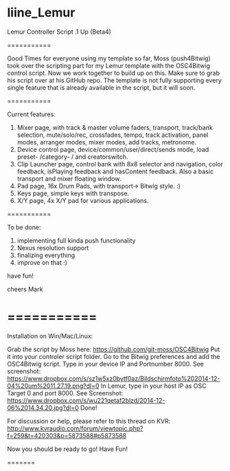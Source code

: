 liine_Lemur
===========

Lemur Controller Script .1 Up (Beta4)

===========

Good Times for everyone using my template so far, Moss (push4Bitwig) took over the scripting part for my Lemur template
with the OSC4Bitwig control script. Now we work together to build up on this.
Make sure to grab his script over at his GitHub repo.
The template is not fully supporting every single feature that is already available in the script, but it will soon.

===========

Current features:

1. Mixer page, with track & master volume faders, transport, track/bank selection, mute/solo/rec, crossfades, tempo,
   track activation, panel modes, arranger modes, mixer modes, add tracks, metronome.
2. Device control page, device/common/user/direct/sends mode, load preset- /category- / and creatorswitch.
3. Clip Launcher page, control bank with 8x8 selector and navigation, color feedback, isPlaying feedback and 
   hasContent feedback. Also a basic transport and mixer floating window.
5. Pad page, 16x Drum Pads, with transport-> Bitwig style. :)
6. Keys page, simple keys with transpose.
7. X/Y page, 4x X/Y pad for various applications.


===========

To be done:

1. implementing full kinda push functionality
2. Nexus resolution support
3. finalizing everything
4. improve on that :)


have fun!

cheers Mark

===========
===========

Installation on Win/Mac/Linux:

Grab the script by Moss here: https://github.com/git-moss/OSC4Bitwig
Put it into your controler script folder.
Go to the Bitwig preferences and add the OSC4Bitwig script.
Type in your device IP and Portnumber 8000.
See screenshot: https://www.dropbox.com/s/sz1w5xz0bytf0az/Bildschirmfoto%202014-12-04%20um%2011.27.19.png?dl=0
In Lemur, type in your host IP as OSC Target 0 and port 8000.
See Screenshot: https://www.dropbox.com/s/wu221qetaf2blzd/2014-12-06%2014.34.20.jpg?dl=0
Done!





For discussion or help, please refer to this thread on 
KVR: http://www.kvraudio.com/forum/viewtopic.php?f=259&t=420303&p=5873588#p5873588





Now you should be ready to go! Have Fun!


=======




